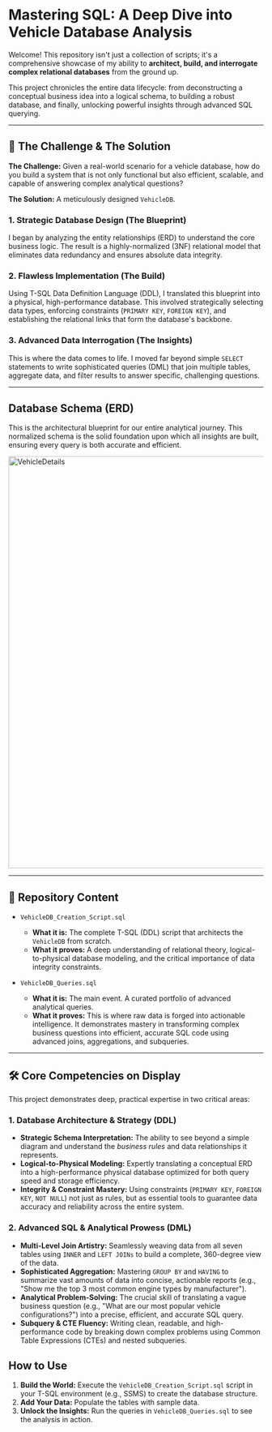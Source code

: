 # Mastering SQL: A Deep Dive into Vehicle Database Analysis

Welcome! This repository isn't just a collection of scripts; it's a comprehensive showcase of my ability to **architect, build, and interrogate complex relational databases** from the ground up.

This project chronicles the entire data lifecycle: from deconstructing a conceptual business idea into a logical schema, to building a robust database, and finally, unlocking powerful insights through advanced SQL querying.

---

## 🚀 The Challenge & The Solution

**The Challenge:** Given a real-world scenario for a vehicle database, how do you build a system that is not only functional but also efficient, scalable, and capable of answering complex analytical questions?

**The Solution:** A meticulously designed `VehicleDB`.

### 1. Strategic Database Design (The Blueprint)
I began by analyzing the entity relationships (ERD) to understand the core business logic. The result is a highly-normalized (3NF) relational model that eliminates data redundancy and ensures absolute data integrity.

### 2. Flawless Implementation (The Build)
Using T-SQL Data Definition Language (DDL), I translated this blueprint into a physical, high-performance database. This involved strategically selecting data types, enforcing constraints (`PRIMARY KEY`, `FOREIGN KEY`), and establishing the relational links that form the database's backbone.

### 3. Advanced Data Interrogation (The Insights)
This is where the data comes to life. I moved far beyond simple `SELECT` statements to write sophisticated queries (DML) that join multiple tables, aggregate data, and filter results to answer specific, challenging questions.

---

## Database Schema (ERD)

This is the architectural blueprint for our entire analytical journey. This normalized schema is the solid foundation upon which all insights are built, ensuring every query is both accurate and efficient.

<img width="1028" height="813" alt="VehicleDetails" src="https://github.com/user-attachments/assets/b790ffbf-370b-42f9-be6b-77c96d293ae8" />

---

## 📂 Repository Content

* `VehicleDB_Creation_Script.sql`
    * **What it is:** The complete T-SQL (DDL) script that architects the `VehicleDB` from scratch.
    * **What it proves:** A deep understanding of relational theory, logical-to-physical database modeling, and the critical importance of data integrity constraints.

* `VehicleDB_Queries.sql`
    * **What it is:** The main event. A curated portfolio of advanced analytical queries.
    * **What it proves:** This is where raw data is forged into actionable intelligence. It demonstrates mastery in transforming complex business questions into efficient, accurate SQL code using advanced joins, aggregations, and subqueries.

---

## 🛠️ Core Competencies on Display

This project demonstrates deep, practical expertise in two critical areas:

### 1. Database Architecture & Strategy (DDL)
* **Strategic Schema Interpretation:** The ability to see beyond a simple diagram and understand the *business rules* and data relationships it represents.
* **Logical-to-Physical Modeling:** Expertly translating a conceptual ERD into a high-performance physical database optimized for both query speed and storage efficiency.
* **Integrity & Constraint Mastery:** Using constraints (`PRIMARY KEY`, `FOREIGN KEY`, `NOT NULL`) not just as rules, but as essential tools to guarantee data accuracy and reliability across the entire system.

### 2. Advanced SQL & Analytical Prowess (DML)
* **Multi-Level Join Artistry:** Seamlessly weaving data from all seven tables using `INNER` and `LEFT JOINs` to build a complete, 360-degree view of the data.
* **Sophisticated Aggregation:** Mastering `GROUP BY` and `HAVING` to summarize vast amounts of data into concise, actionable reports (e.g., "Show me the top 3 most common engine types by manufacturer").
* **Analytical Problem-Solving:** The crucial skill of translating a vague business question (e.g., "What are our most popular vehicle configurations?") into a precise, efficient, and accurate SQL query.
* **Subquery & CTE Fluency:** Writing clean, readable, and high-performance code by breaking down complex problems using Common Table Expressions (CTEs) and nested subqueries.

## How to Use

1.  **Build the World:** Execute the `VehicleDB_Creation_Script.sql` script in your T-SQL environment (e.g., SSMS) to create the database structure.
2.  **Add Your Data:** Populate the tables with sample data.
3.  **Unlock the Insights:** Run the queries in `VehicleDB_Queries.sql` to see the analysis in action.
